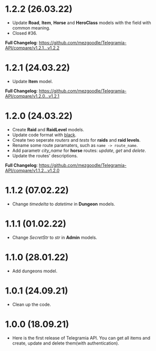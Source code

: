 # 1.2.2 (26.03.22)

- Update **Road**, **Item**, **Horse** and **HeroClass** models with the field with common meaning.
- Closed #36.

**Full Changelog**: https://github.com/mezgoodle/Telegramia-API/compare/v1.2.1...v1.2.2

# 1.2.1 (24.03.22)

- Update **Item** model.

**Full Changelog**: https://github.com/mezgoodle/Telegramia-API/compare/v1.2.0...v1.2.1

# 1.2.0 (24.03.22)

- Create **Raid** and **RaidLevel** models.
- Update code format with [black](https://github.com/psf/black).
- Create two seperate _routers_ and _tests_ for **raids** and **raid levels**.
- Rename some route paramaters, such as `name -> route_name`.
- Add parametr _city_name_ for **horse** routes: _update_, _get_ and _delete_.
- Update the routes' descriptions.

**Full Changelog**: https://github.com/mezgoodle/Telegramia-API/compare/v1.1.2...v1.2.0

# 1.1.2 (07.02.22)

- Change _timedelta_ to _datetime_ in **Dungeon** models.

# 1.1.1 (01.02.22)

- Change _SecretStr_ to _str_ in **Admin** models.

# 1.1.0 (28.01.22)

- Add dungeons model.

# 1.0.1 (24.09.21)

- Clean up the code.

# 1.0.0 (18.09.21)

- Here is the first release of Telegramia API. You can get all items and create, update and delete them(with authentication).
